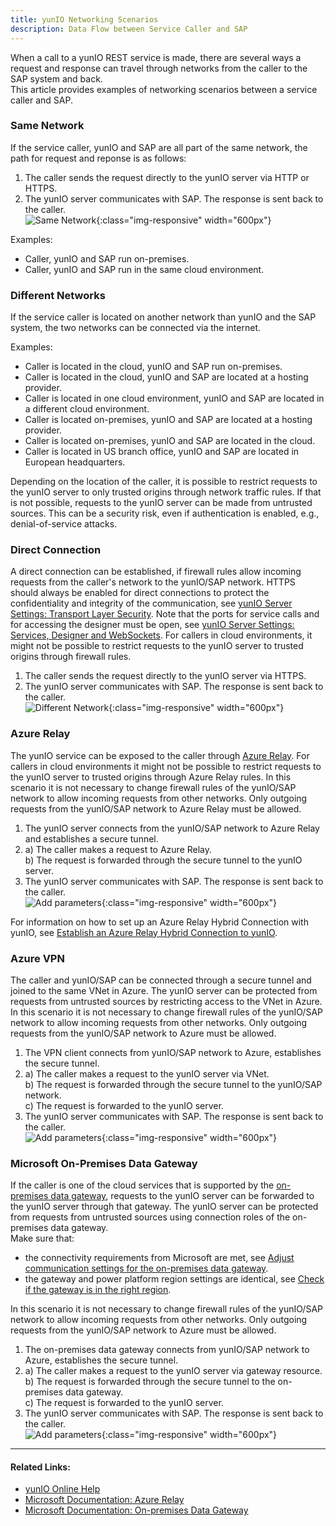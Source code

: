 ```yaml
---
title: yunIO Networking Scenarios
description: Data Flow between Service Caller and SAP
---
```



When a call to a yunIO REST service is made, there are several ways a request and response can travel through networks from the caller to the SAP system and back. <br>
This article provides examples of networking scenarios between a service caller and SAP.<br>


### Same Network

If the service caller, yunIO and SAP are all part of the same network, the path for request and reponse is as follows:

1. The caller sends the request directly to the yunIO server via HTTP or HTTPS.
2. The yunIO server communicates with SAP. The response is sent back to the caller.<br> 
![Same Network](../assets/images/yunio/articles/ts-knowledge-base_same-network.png){:class="img-responsive" width="600px"}

Examples:
- Caller, yunIO and SAP run on-premises.
- Caller, yunIO and SAP run in the same cloud environment. 

### Different Networks

If the service caller is located on another network than yunIO and the SAP system, the two networks can be connected via the internet.

Examples:
- Caller is located in the cloud, yunIO and SAP run on-premises.
- Caller is located in the cloud, yunIO and SAP are located at a hosting provider. 
- Caller is located in one cloud environment, yunIO and SAP are located in a different cloud environment.
- Caller is located on-premises, yunIO and SAP are located at a hosting provider. 
- Caller is located on-premises, yunIO and SAP are located in the cloud.
- Caller is located in US branch office, yunIO and SAP are located in European headquarters.

Depending on the location of the caller, it is possible to restrict requests to the yunIO server to only trusted origins through network traffic rules. 
If that is not possible, requests to the yunIO server can be made from untrusted sources. This can be a security risk, even if authentication is enabled, e.g., denial-of-service attacks.

### Direct Connection

A direct connection can be established, if firewall rules allow incoming requests from the caller's network to the yunIO/SAP network. 
HTTPS should always be enabled for direct connections to protect the confidentiality and integrity of the communication, see [yunIO Server Settings: Transport Layer Security](https://help.theobald-software.com/en/yunio/server-settings#transport-layer-security).
Note that the ports for service calls and for accessing the designer must be open, see [yunIO Server Settings: Services, Designer and WebSockets](https://help.theobald-software.com/en/yunio/server-settings#services-designer-and-websockets).
For callers in cloud environments, it might not be possible to restrict requests to the yunIO server to trusted origins through firewall rules.

1. The caller sends the request directly to the yunIO server via HTTPS.
2. The yunIO server communicates with SAP. The response is sent back to the caller. <br>
![Different Network](../assets/images/yunio/articles/ts-knowledge-base_directly-open-port.png){:class="img-responsive" width="600px"}

### Azure Relay
The yunIO service can be exposed to the caller through [Azure Relay](https://docs.microsoft.com/en-gb/azure/azure-relay/relay-what-is-it).
For callers in cloud environments it might not be possible to restrict requests to the yunIO server to trusted origins through Azure Relay rules.
In this scenario it is not necessary to change firewall rules of the yunIO/SAP network to allow incoming requests from other networks. 
Only outgoing requests from the yunIO/SAP network to Azure Relay must be allowed.


1. The yunIO server connects from the yunIO/SAP network to Azure Relay and establishes a secure tunnel.
2. a) The caller makes a request to Azure Relay.<br>
b) The request is forwarded through the secure tunnel to the yunIO server.
3. The yunIO server communicates with SAP. The response is sent back to the caller. <br>
![Add parameters](../assets/images/yunio/articles/ts-knowledge-base_azure-relay.png){:class="img-responsive" width="600px"}

For information on how to set up an Azure Relay Hybrid Connection with yunIO, see [Establish an Azure Relay Hybrid Connection to yunIO](./establish-an-azure-relay-hybrid-connection.md).

### Azure VPN
The caller and yunIO/SAP can be connected through a secure tunnel and joined to the same VNet in Azure.
The yunIO server can be protected from requests from untrusted sources by restricting access to the VNet in Azure.
In this scenario it is not necessary to change firewall rules of the yunIO/SAP network to allow incoming requests from other networks. 
Only outgoing requests from the yunIO/SAP network to Azure must be allowed.


1. The VPN client connects from yunIO/SAP network to Azure, establishes the secure tunnel.
2. a) The caller makes a request to the yunIO server via VNet.<br>
b) The request is forwarded through the secure tunnel to the yunIO/SAP network.<br>
c) The request is forwarded to the yunIO server.
3. The yunIO server communicates with SAP. The response is sent back to the caller. <br>
![Add parameters](../assets/images/yunio/articles/ts-knowledge-base_azure-vpn.png){:class="img-responsive" width="600px"}


### Microsoft On-Premises Data Gateway
If the caller is one of the cloud services that is supported by the [on-premises data gateway](https://docs.microsoft.com/en-gb/data-integration/gateway/service-gateway-onprem), requests to the yunIO server can be forwarded to the yunIO server through that gateway.
The yunIO server can be protected from requests from untrusted sources using connection roles of the on-premises data gateway.<br>
Make sure that:
- the connectivity requirements from Microsoft are met, see [Adjust communication settings for the on-premises data gateway](https://learn.microsoft.com/en-us/data-integration/gateway/service-gateway-communication).
- the gateway and power platform region settings are identical, see [Check if the gateway is in the right region](https://docs.microsoft.com/en-gb/troubleshoot/power-platform/power-automate/check-if-gateway-is-the-right-region).

In this scenario it is not necessary to change firewall rules of the yunIO/SAP network to allow incoming requests from other networks. 
Only outgoing requests from the yunIO/SAP network to Azure must be allowed.

1. The on-premises data gateway connects from yunIO/SAP network to Azure, establishes the secure tunnel.
2. a) The caller makes a request to the yunIO server via gateway resource.<br>
b) The request is forwarded through the secure tunnel to the on-premises data gateway.<br>
c) The request is forwarded to the yunIO server.
3. The yunIO server communicates with SAP. The response is sent back to the caller. <br>
![Add parameters](../assets/images/yunio/articles/ts-knowledge-base_azure-data-gateway.png){:class="img-responsive" width="600px"}

******
#### Related Links:

- [yunIO Online Help](https://help.theobald-software.com/en/yunio/)
- [Microsoft Documentation: Azure Relay](https://docs.microsoft.com/en-gb/azure/azure-relay/relay-what-is-it)
- [Microsoft Documentation: On-premises Data Gateway](https://docs.microsoft.com/en-gb/data-integration/gateway/service-gateway-onprem)
